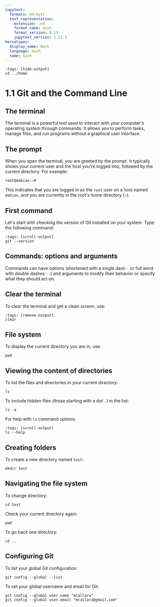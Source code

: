 ```yaml
---
jupytext:
  formats: md:myst
  text_representation:
    extension: .md
    format_name: myst
    format_version: 0.13
    jupytext_version: 1.11.5
kernelspec:
  display_name: Bash
  language: bash
  name: bash
---
```


```{code-cell} bash
:tags: [hide-output]
cd ../home
```

# 1.1 Git and the Command Line

## The terminal

The terminal is a powerful tool used to interact with your computer's operating system through commands. It allows you to perform tasks, manage files, and run programs without a graphical user interface.

## The prompt

When you open the terminal, you are greeted by the prompt. It typically shows your current user and the host you're logged into, followed by the current directory. For example:

```
root@debian:~#
```

This indicates that you are logged in as the `root` user on a host named `debian`, and you are currently in the root's home directory (`~`).

## First command

Let's start with checking the version of Git installed on your system. Type the following command:

```{code-cell} bash
:tags: [scroll-output]
git --version
```

## Commands: options and arguments

Commands can have options (shortened with a single dash `-` or full word with double dashes `--`) and arguments to modify their behavior or specify what they should act on.

## Clear the terminal

To clear the terminal and get a clean screen, use:

```{code-cell} bash
:tags: [remove-output]
clear
```

## File system

To display the current directory you are in, use:

```{code-cell} bash
pwd
```

## Viewing the content of directories

To list the files and directories in your current directory:

```{code-cell} bash
ls
```

To include hidden files (those starting with a dot `.`) in the list:

```{code-cell} bash
ls -a
```

For help with `ls` command options:

```{code-cell} bash
:tags: [scroll-output]
ls --help
```

## Creating folders

To create a new directory named `test`:

```{code-cell} bash
mkdir test
```

## Navigating the file system

To change directory:

```{code-cell} bash
cd test
```

Check your current directory again:

```{code-cell} bash
pwd
```

To go back one directory:

```{code-cell} bash
cd ..
```

## Configuring Git

To list your global Git configuration:

```{code-cell} bash
git config --global --list
```

To set your global username and email for Git:

```{code-cell} bash
git config --global user.name "mcallara"
git config --global user.email "mcallara@gmail.com"
```
